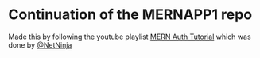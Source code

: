 # Continuation of the MERNAPP1 repo

Made this by following the youtube playlist [MERN Auth Tutorial](https://www.youtube.com/playlist?list=PL4cUxeGkcC9g8OhpOZxNdhXggFz2lOuCT) which was done by [@NetNinja](https://www.youtube.com/@NetNinja)
